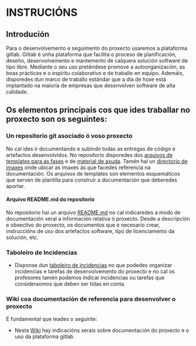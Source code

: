 # INSTRUCIÓNS

## Introdución

Para o desenvolvemento e seguimento do proxecto usaremos a plataforma gitlab. Gitlab é unha plataforma que facilita o proceso de planificación, deseño, desenvolvemento e mantemento de calquera solución software de tipo libre. Mediante o seu uso preténdese promove a autoorganización, as boas prácticas e o espíritu colaborativo e de traballo en equipo. Ademáis, disporedes dun marco de traballo estándar que a día de hoxe está implantado na maioría de empresas que desenvolven software de alta calidade.

## Os elementos principais cos que ides traballar no proxecto son os seguintes:

### Un repositorio git asociado ó voso proxecto

No cal ides ir documentando e subindo todas as entregas de código e artefactos desenvolvidos. No repositorio disporedes dos [arquivos de templates para as fases](doc/templates) e de [material de axuda](doc/material_axuda). Tamén hai un [directorio de imaxes](doc/img) onde ubicar as imaxes ás que facedes referencia na documentación.  Os arquivos de templates son elementos esquemáticos que serven de plantilla para construír a documentación que deberedes aportar.

#### Arquivo README.md do repositorio

No repositorio hai un arquivo [README.md](README.md) no cal indicaredes a modo de documentación xeral a información relativa ó proxecto. Desde a descripción e obxectivo do proxecto, os documentos que é necesario crear, instruccións de uso dos artefactos software, tipo de licenciamento da solución, etc.

### Taboleiro de Incidencias

*  Disponse dun [taboleiro de incidencias](../-/boards) no que podedes organizar incidencias e tarefas de desenvolvemento do proxecto e no cal os profesores tamén podemos indicar incidencias ou tarefas que consideraomos que deben ser tidas en conta.

### Wiki coa documentación de referencia para desenvolver o proxecto

É fundamental que leades o seguinte:

*  Nesta <a href="https://gitlab.iessanclemente.net/documentacion/doc/-/wikis/home" target="_blank">Wiki</a> hay indicacións xerais sobre documentación do proxecto e o uso da plataforma gitlab.

